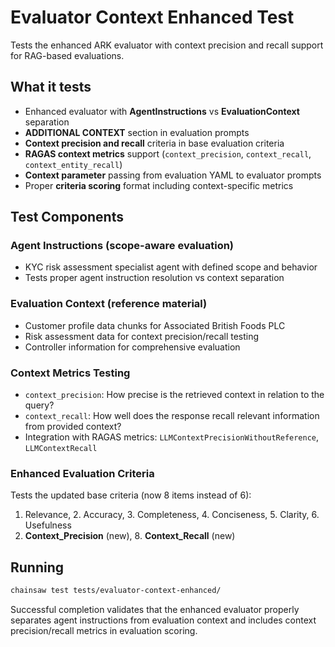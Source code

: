 # Evaluator Context Enhanced Test

Tests the enhanced ARK evaluator with context precision and recall support for RAG-based evaluations.

## What it tests

- Enhanced evaluator with **AgentInstructions** vs **EvaluationContext** separation
- **ADDITIONAL CONTEXT** section in evaluation prompts
- **Context precision and recall** criteria in base evaluation criteria
- **RAGAS context metrics** support (`context_precision`, `context_recall`, `context_entity_recall`)
- **Context parameter** passing from evaluation YAML to evaluator prompts
- Proper **criteria scoring** format including context-specific metrics

## Test Components

### Agent Instructions (scope-aware evaluation)
- KYC risk assessment specialist agent with defined scope and behavior
- Tests proper agent instruction resolution vs context separation

### Evaluation Context (reference material)
- Customer profile data chunks for Associated British Foods PLC
- Risk assessment data for context precision/recall testing
- Controller information for comprehensive evaluation

### Context Metrics Testing
- `context_precision`: How precise is the retrieved context in relation to the query?
- `context_recall`: How well does the response recall relevant information from provided context?
- Integration with RAGAS metrics: `LLMContextPrecisionWithoutReference`, `LLMContextRecall`

### Enhanced Evaluation Criteria
Tests the updated base criteria (now 8 items instead of 6):
1. Relevance, 2. Accuracy, 3. Completeness, 4. Conciseness, 5. Clarity, 6. Usefulness
7. **Context_Precision** (new), 8. **Context_Recall** (new)

## Running

```bash
chainsaw test tests/evaluator-context-enhanced/
```

Successful completion validates that the enhanced evaluator properly separates agent instructions from evaluation context and includes context precision/recall metrics in evaluation scoring.